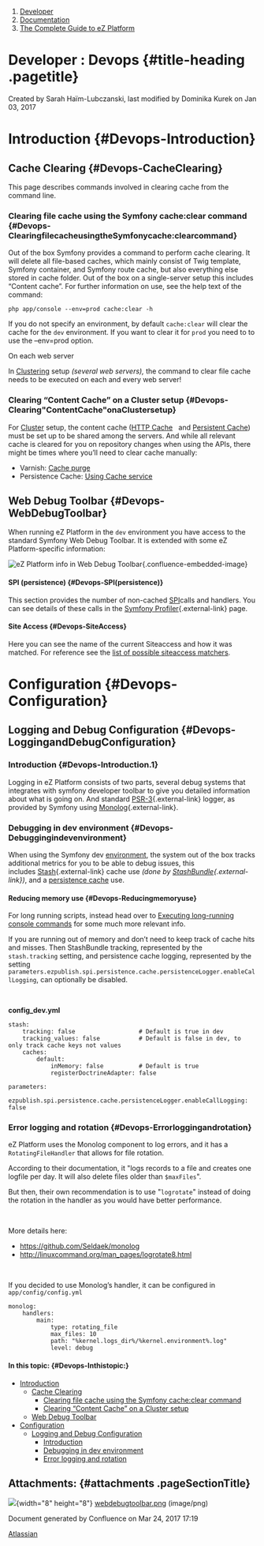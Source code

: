1.  <span>[Developer](index.html)</span>
2.  <span>[Documentation](Documentation_31429504.html)</span>
3.  <span>[The Complete Guide to eZ
    Platform](The-Complete-Guide-to-eZ-Platform_31429526.html)</span>

<span id="title-text"> Developer : Devops </span> {#title-heading .pagetitle}
=================================================

Created by <span class="author"> Sarah Haïm-Lubczanski</span>, last
modified by <span class="editor"> Dominika Kurek</span> on Jan 03, 2017

Introduction {#Devops-Introduction}
============

Cache Clearing {#Devops-CacheClearing}
--------------

This page describes commands involved in clearing cache from the command
line.

### Clearing file cache using the Symfony cache:clear command {#Devops-ClearingfilecacheusingtheSymfonycache:clearcommand}

Out of the box Symfony provides a command to perform cache clearing. It
will delete all file-based caches, which mainly consist of Twig
template, Symfony container, and Symfony route cache, but also
everything else stored in cache folder. Out of the box on a
single-server setup this includes “Content cache”. For further
information on use, see the help text of the command:

~~~~ brush:
php app/console --env=prod cache:clear -h
~~~~

<span
class="aui-icon aui-icon-small aui-iconfont-warning confluence-information-macro-icon"></span>
If you do not specify an environment, by default `cache:clear` will
clear the cache for the `dev` environment. If you want to clear it
for `prod` you need to to use the –env=prod option.

On each web server

<span
class="aui-icon aui-icon-small aui-iconfont-info confluence-information-macro-icon"></span>
In [Clustering](Clustering_31430387.html) setup *(several web servers),*
the command to clear file cache needs to be executed on each and every
web server!

### Clearing “Content Cache” on a Cluster setup {#Devops-Clearing"ContentCache"onaClustersetup}

For [Cluster](Clustering_31430387.html) setup, the content cache ([<span
class="confluence-link">HTTP Cache</span>](HTTP-Cache_31430152.html)
<span class="confluence-link"> </span> and [Persistent
Cache](Repository_31432023.html#Repository-PersistenceCache)) must be
set up to be shared among the servers. And while all relevant cache is
cleared for you on repository changes when using the APIs, there might
be times where you’ll need to clear cache manually: 

-   Varnish: [Cache
    purge](https://doc.ez.no/display/DEVELOPER/HTTP+Cache#HTTPCache-CachePurge)
-   Persistence Cache: [Using Cache
    service](Repository_31432023.html#Repository-UsingCacheService)

Web Debug Toolbar {#Devops-WebDebugToolbar}
-----------------

When running eZ Platform in the `dev` environment you have access to the
standard Symfony Web Debug Toolbar. It is extended with some eZ
Platform-specific information:

<span class="confluence-embedded-file-wrapper">![eZ Platform info in Web
Debug
Toolbar](attachments/31432029/32868731.png "eZ Platform info in Web Debug Toolbar"){.confluence-embedded-image}</span>

#### SPI (persistence) {#Devops-SPI(persistence)}

This section provides the number of non-cached
[SPI](Repository_31432023.html#Repository-SPI)calls and handlers. You
can see details of these calls in the [Symfony
Profiler](http://symfony.com/doc/current/profiler.html){.external-link}
page.

#### Site Access {#Devops-SiteAccess}

Here you can see the name of the current Siteaccess and how it was
matched. For reference see the [list of possible siteaccess
matchers](SiteAccess_31429665.html#SiteAccess-Availablematchers).

Configuration {#Devops-Configuration}
=============

Logging and Debug Configuration {#Devops-LoggingandDebugConfiguration}
-------------------------------

### Introduction {#Devops-Introduction.1}

Logging in eZ Platform consists of two parts, several debug systems that
integrates with symfony developer toolbar to give you detailed
information about what is going on. And
standard [PSR-3](https://github.com/php-fig/fig-standards/blob/master/accepted/PSR-3-logger-interface.md){.external-link} logger,
as provided by Symfony using
[Monolog](https://github.com/Seldaek/monolog){.external-link}.

### Debugging in dev environment {#Devops-Debuggingindevenvironment}

When using the Symfony dev [<span
class="confluence-link">environment</span>](Environments_31429669.html),
the system out of the box tracks additional metrics for you to be able
to debug issues, this
includes [Stash](http://stash.tedivm.com/){.external-link} cache use
*(done
by [StashBundle](https://github.com/tedivm/TedivmStashBundle){.external-link})*,
and a [persistence
cache](Repository_31432023.html#Repository-Persistencecacheconfiguration) use.

#### Reducing memory use {#Devops-Reducingmemoryuse}

<span
class="aui-icon aui-icon-small aui-iconfont-approve confluence-information-macro-icon"></span>
For long running scripts, instead head over to [Executing long-running
console commands](Executing-long-running-console-commands_31429811.html)
for some much more relevant info.

If you are running out of memory and don’t need to keep track of cache
hits and misses. Then StashBundle tracking, represented by the
`stash.tracking` setting, and persistence cache logging, represented by
the setting
`parameters.ezpublish.spi.persistence.cache.persistenceLogger.enableCallLogging`,
can optionally be disabled.

 

**config\_dev.yml**

~~~~ brush:
stash:
    tracking: false                  # Default is true in dev
    tracking_values: false           # Default is false in dev, to only track cache keys not values
    caches:
        default:
            inMemory: false          # Default is true
            registerDoctrineAdapter: false

parameters:
    ezpublish.spi.persistence.cache.persistenceLogger.enableCallLogging: false
~~~~

### Error logging and rotation {#Devops-Errorloggingandrotation}

eZ Platform uses the Monolog component to log errors, and it has a
`RotatingFileHandler` that allows for file rotation.

According to their documentation, it "logs records to a file and creates
one logfile per day. It will also delete files older than `$maxFiles`".

But then, their own recommendation is to use "`logrotate`" instead of
doing the rotation in the handler as you would have better performance.

 

<span
class="aui-icon aui-icon-small aui-iconfont-info confluence-information-macro-icon"></span>
More details here:

-   <https://github.com/Seldaek/monolog>
-   <http://linuxcommand.org/man_pages/logrotate8.html>

 

If you decided to use Monolog’s handler, it can be configured in
`app/config/config.yml`

~~~~ brush:
monolog:
    handlers:
        main:
            type: rotating_file
            max_files: 10
            path: "%kernel.logs_dir%/%kernel.environment%.log"
            level: debug
~~~~

#### In this topic: {#Devops-Inthistopic:}

-   [Introduction](#Devops-Introduction)
    -   [Cache Clearing](#Devops-CacheClearing)
        -   [Clearing file cache using the Symfony cache:clear
            command](#Devops-ClearingfilecacheusingtheSymfonycache:clearcommand)
        -   [Clearing “Content Cache” on a Cluster
            setup](#Devops-Clearing%22ContentCache%22onaClustersetup)
    -   [Web Debug Toolbar](#Devops-WebDebugToolbar)
-   [Configuration](#Devops-Configuration)
    -   [Logging and Debug
        Configuration](#Devops-LoggingandDebugConfiguration)
        -   [Introduction](#Devops-Introduction.1)
        -   [Debugging in dev
            environment](#Devops-Debuggingindevenvironment)
        -   [Error logging and
            rotation](#Devops-Errorloggingandrotation)

Attachments: {#attachments .pageSectionTitle}
------------

![](images/icons/bullet_blue.gif){width="8" height="8"}
[webdebugtoolbar.png](attachments/31432029/32868731.png) (image/png)  

Document generated by Confluence on Mar 24, 2017 17:19

[Atlassian](http://www.atlassian.com/)


